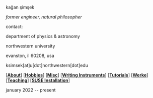 kağan şimşek

_former engineer, natural philosopher_

contact:

department of physics & astronomy

northwestern university

evanston, il 60208, usa

ksimsek[at]u[dot]northwestern[dot]edu

\[[__About__](https://kagsimsek.github.io/about)\]
\[[__Hobbies__](https://kagsimsek.github.io/hobbies)\]
\[[__Misc__](https://kagsimsek.github.io/misc)\]
\[[__Writing Instruments__](https://kagsimsek.github.io/writing_instruments)\]
\[[__Tutorials__](https://kagsimsek.github.io/tutorials)\]
\[[__Werke__](https://kagsimsek.github.io/werke)\]
\[[__Teaching__](https://kagsimsek.github.io/teaching)\]
\[[__SUSE Installation__](https://kagsimsek.github.io/SUSE_installation)\]

january 2022 -- present

